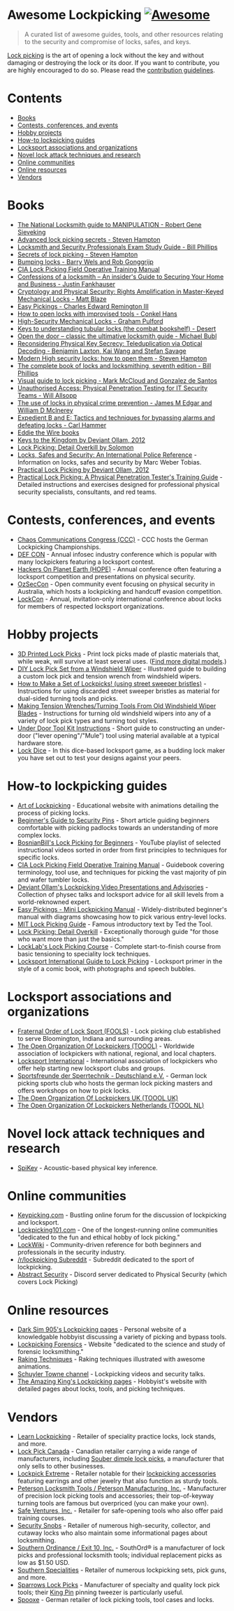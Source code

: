 # Awesome Lockpicking [![Awesome](https://cdn.rawgit.com/sindresorhus/awesome/d7305f38d29fed78fa85652e3a63e154dd8e8829/media/badge.svg)](https://github.com/sindresorhus/awesome)

> A curated list of awesome guides, tools, and other resources relating to the security and compromise of locks, safes, and keys.

[Lock picking](https://en.wikipedia.org/wiki/Lock_picking) is the art of opening a lock without the key and without damaging or destroying the lock or its door. If you want to contribute, you are highly encouraged to do so. Please read the [contribution guidelines](CONTRIBUTING.md).

# Contents

* [Books](#books)
* [Contests, conferences, and events](#contests-conferences-and-events)
* [Hobby projects](#hobby-projects)
* [How-to lockpicking guides](#how-to-lockpicking-guides)
* [Locksport associations and organizations](#locksport-associations-and-organizations)
* [Novel lock attack techniques and research](#novel-lock-attack-techniques-and-research)
* [Online communities](#online-communities)
* [Online resources](#online-resources)
* [Vendors](#vendors)

# Books

* [The National Locksmith guide to MANIPULATION - Robert Gene Sieveking](https://html.duckduckgo.com/html?q=The%20National%20Locksmith%20guide%20to%20MANIPULATION%20%2D%20Robert%20Gene%20Sieveking)
* [Advanced lock picking secrets - Steven Hampton](https://www.amazon.com/Advanced-Picking-Secrets-Steven-Hampton/dp/0873645154/ref=sr_1_1?dchild=1&keywords=Advanced+lock+picking+secrets+-+Steven+Hampton%5D&qid=1614258866&sr=8-1)
* [Locksmith and Security Professionals Exam Study Guide - Bill Phillips](https://www.amazon.com/Locksmith-Security-Professionals-Study-Guide/dp/0071549811/ref=sr_1_1?dchild=1&keywords=Locksmith+and+Security+Professionals+Exam+Study+Guide+-+Bill+Phillips&qid=1614258901&sr=8-1)
* [Secrets of lock picking - Steven Hampton](https://www.amazon.com/Secrets-Lock-Picking-Steven-Hampton/dp/0873644239/ref=sr_1_2?dchild=1&keywords=Secrets+of+lock+picking+-+Steven+Hampton&qid=1614258914&sr=8-2)
* [Bumping locks - Barry Wels and Rob Gonggrijp](https://toool.nl/images/7/75/Bumping.pdf)
* [CIA Lock Picking Field Operative Training Manual](https://www.amazon.com/Lockpicking-Manual-Central-Intelligence-Agency-ebook/dp/B071R6324R/ref=sr_1_1?dchild=1&keywords=CIA+Lock+Picking+Field+Operative+Training+Manual&qid=1614259166&sr=8-1)
* [Confessions of a locksmith – An insider's Guide to Securing Your Home and Business - Justin Fankhauser](https://www.goodreads.com/book/show/23876505-confessions-of-a-locksmith)
* [Cryptology and Physical Security: Rights Amplification in Master-Keyed Mechanical Locks - Matt Blaze](https://archive.org/details/Cryptology_and_Physical_Security_Rights_Amplification_in_Master-Keyed_Mechanical)
* [Easy Pickings - Charles Edward Remington III](https://www.amazon.com/Pickings-Teaching-manual-Technique-Lockpicking/dp/B001TJWH9I/ref=sr_1_1?dchild=1&keywords=Easy+Pickings+-+Charles+Edward+Remington+III&qid=1614259222&sr=8-1)
* [How to open locks with improvised tools - Conkel Hans](https://www.amazon.com/Open-Locks-Improvised-Tools-Non-Destructive/dp/0966608712/ref=sr_1_1?dchild=1&keywords=How+to+open+locks+with+improvised+tools+-+Conkel+Hans&qid=1614259275&sr=8-1)
* [High-Security Mechanical Locks - Graham Pulford](https://www.amazon.com/High-Security-Mechanical-Locks-Encyclopedic-Reference/dp/0750684372/ref=sr_1_2?dchild=1&keywords=High-Security+Mechanical+Locks+-+Graham+Pulford&qid=1614259299&sr=8-2)
* [Keys to understanding tubular locks (the combat bookshelf) - Desert](https://www.amazon.com/Understanding-Tubular-Locks-Combat-bookshelf/dp/0879471042/ref=sr_1_1?dchild=1&keywords=Keys+to+understanding+tubular+locks+%28the+combat+bookshelf%29+-+Desert&qid=1614259355&sr=8-1)
* [Open the door – classic the ultimative locksmith guide - Michael Bubl](https://www.ebookee.net/PDF-Open-The-Door-The-Ultimative-Locksmith-Guide_3425363.html)
* [Reconsidering Physical Key Secrecy: Teleduplication via Optical Decoding - Benjamin Laxton, Kai Wang and Stefan Savage](http://vision.ucsd.edu/~blaxton/pagePapers/laxton_wang_savage_ccs2008.pdf) 
* [Modern High security locks: how to open them - Steven Hampton](https://www.amazon.com/Modern-High-security-Locks-Open-Them/dp/1581602952/ref=sr_1_1?dchild=1&keywords=Modern+High+security+locks%3A+how+to+open+them+-+Steven+Hampton&qid=1614259434&sr=8-1)
* [The complete book of locks and locksmithing, seventh edition - Bill Phillips](https://www.amazon.com/Complete-Book-Locks-Locksmithing-Seventh/dp/1259834689/ref=sr_1_1?dchild=1&keywords=The+complete+book+of+locks+and+locksmithing%2C+seventh+edition+-+Bill+Phillips&qid=1614259450&sr=8-1)
* [Visual guide to lock picking - Mark McCloud and Gonzalez de Santos](https://www.amazon.com/Visual-Guide-Lock-Picking-McCloud/dp/0970978863/ref=sr_1_1?dchild=1&keywords=Visual+guide+to+lock+picking+-+Mark+McCloud+and+Gonzalez+de+Santos&qid=1614259468&sr=8-1)
* [Unauthorised Access: Physical Penetration Testing for IT Security Teams - Will Allsopp](https://www.amazon.com/Unauthorised-Access-Physical-Penetration-Security/dp/0470747617/ref=sr_1_fkmr0_1?dchild=1&keywords=Unauthorised+Access%3A+Physical+Penetration+Testing+for+IT+Security+Teams+-+Will+Allsopp%5D&qid=1614259482&sr=8-1-fkmr0)
* [The use of locks in physical crime prevention - James M Edgar and William D Mclnerey](https://www.scribd.com/book/282594402/The-Use-of-Locks-in-Physical-Crime-Prevention-National-Crime-Prevention-Institute)
* [Expedient B and E: Tactics and techniques for bypassing alarms and defeating locks - Carl Hammer](https://www.amazon.com/Expedient-Tactics-Techniques-Bypassing-Defeating/dp/0873646886/ref=sr_1_1?dchild=1&keywords=Expedient+B+and+E%3A+Tactics+and+techniques+for+bypassing+alarms+and+defeating+locks+-+Carl+Hammer&qid=1614259517&sr=8-1)
* [Eddie the Wire books](https://www.dropbox.com/sh/k3z4dm4vyyojp3o/AAAIXQuwMmNuCch_StLPUYm-a?dl=0)
* [Keys to the Kingdom by Deviant Ollam, 2012](https://www.elsevier.com/books/keys-to-the-kingdom/ollam/978-1-59749-983-5)
* [Lock Picking: Detail Overkill by Solomon](https://www.dropbox.com/s/y39ix9u9qpqffct/Lockpicking%20Detail%20Overkill.pdf?dl=0)
* [Locks, Safes and Security: An International Police Reference](https://www.goodreads.com/en/book/show/525753.Locks_Safes_and_Security) - Information on locks, safes and security by Marc Weber Tobias.
* [Practical Lock Picking by Deviant Ollam, 2012](https://www.elsevier.com/books/practical-lock-picking/ollam/978-1-59749-989-7)
* [Practical Lock Picking: A Physical Penetration Tester's Training Guide](https://web.archive.org/web/20200309084722/http://www.rageuniversity.org/PRISONESCAPE/PRISON%20LOCKS%20AND%20KEYS/Practical.Lock.Picking.pdf) - Detailed instructions and exercises designed for professional physical security specialists, consultants, and red teams.

# Contests, conferences, and events

* [Chaos Communications Congress (CCC)](https://www.ccc.de/) - CCC hosts the German Lockpicking Championships.
* [DEF CON](https://defcon.org/) - Annual infosec industry conference which is popular with many lockpickers featuring a locksport contest.
* [Hackers On Planet Earth (HOPE)](https://hope.net/) - Annual conference often featuring a locksport competition and presentations on physical security.
* [OzSecCon](https://ozseccon.com/) - Open community event focusing on physical security in Australia, which hosts a lockpicking and handcuff evasion competition.
* [LockCon](https://toool.nl/LockCon) - Annual, invitation-only international conference about locks for members of respected locksport organizations.

# Hobby projects

* [3D Printed Lock Picks](http://blog.shop.23b.org/2014/11/3d-printed-lock-picks.html) - Print lock picks made of plastic materials that, while weak, will survive at least several uses. ([Find more digital models](https://www.yeggi.com/q/lockpick/).)
* [DIY Lock Pick Set from a Windshield Wiper](http://www.itstactical.com/skillcom/lock-picking/how-to-make-a-diy-lock-pick-set-from-a-windshield-wiper/) - Illustrated guide to building a custom lock pick and tension wrench from windshield wipers.
* [How to Make a Set of Lockpicks! (using street sweeper bristles)](https://www.instructables.com/id/How-to-Make-a-set-of-Lockpicks/) - Instructions for using discarded street sweeper bristles as material for dual-sided turning tools and picks.
* [Making Tension Wrenches/Turning Tools From Old Windshield Wiper Blades](https://www.instructables.com/id/Making-Tension-WrenchesTurning-Tools-From-Old-Wind/) - Instructions for turning old windshield wipers into any of a variety of lock pick types and turning tool styles.
* [Under Door Tool Kit Instructions](https://web.archive.org/web/20170719053154/http://enterthecore.net/files/CORE_Instructions-Under_Door.pdf) - Short guide to constructing an under-door ("lever opening"/"Mule") tool using material available at a typical hardware store.
* [Lock Dice](http://schuylertowne.com/blog/lockpicking-with-dice) - In this dice-based locksport game, as a budding lock maker you have set out to test your designs against your peers.

# How-to lockpicking guides

* [Art of Lockpicking](https://art-of-lockpicking.com/) - Educational website with animations detailing the process of picking locks.
* [Beginner's Guide to Security Pins](https://web.archive.org/web/20171210065243/http://www.ninjacache.com:80/secpins_intro) - Short article guiding beginners comfortable with picking padlocks towards an understanding of more complex locks.
* [BosnianBill's Lock Picking for Beginners](https://www.youtube.com/playlist?list=PLTSWkYxuSlkXiSBwk3Hvbvx71sg-MH61s) - YouTube playlist of selected instructional videos sorted in order from first principles to techniques for specific locks.
* [CIA Lock Picking Field Operative Training Manual](https://archive.org/details/CIA_Lock_Picking_Field_Operative_Training_Manual) - Guidebook covering terminology, tool use, and techniques for picking the vast majority of pin and wafer tumbler locks.
* [Deviant Ollam's Lockpicking Video Presentations and Advisories](http://deviating.net/lockpicking/videos.html) - Collection of physec talks and locksport advice for all skill levels from a world-reknowned expert.
* [Easy Pickings - Mini Lockpicking Manual](http://index-of.es/Lockpicking/Easy%20Pickings%20-%20Mini%20Lockpicking%20Manual.pdf) - Widely-distributed beginner's manual with diagrams showcasing how to pick various entry-level locks.
* [MIT Lock Picking Guide](https://webunraveling.com/public/mit-lock-picking-guide/index.php) - Famous introductory text by Ted the Tool.
* [Lock Picking: Detail Overkill](https://web.archive.org/web/20170730120626/http://ninjacache.com/data/uploads/lockpicking-detail-overkill.pdf) - Exceptionally thorough guide "for those who want more than just the basics."
* [LockLab's Lock Picking Course](https://locklab.com/locklab-university/lock-picking-course-2/) - Complete start-to-finish course from basic tensioning to speciality lock techniques.
* [Locksport International Guide to Lock Picking](https://web.archive.org/web/20070222144748/http://locksport.com:80/LSIGuide/lsiguide.pdf) - Locksport primer in the style of a comic book, with photographs and speech bubbles.

# Locksport associations and organizations

* [Fraternal Order of Lock Sport (FOOLS)](http://www.bloomingtonfools.org/) - Lock picking club established to serve Bloomington, Indiana and surrounding areas.
* [The Open Organization Of Lockpickers (TOOOL)](https://toool.org/) - Worldwide association of lockpickers with national, regional, and local chapters.
* [Locksport International](http://locksport.com) - International association of lockpickers who offer help starting new locksport clubs and groups.
* [Sportsfreunde der Sperrtechnik - Deutschland e.V.](https://blog.ssdev.org/) - German lock picking sports club who hosts the german lock picking masters and offers workshops on how to pick locks.
* [The Open Organization Of Lockpickers UK (TOOOL UK)](https://toool.uk/) 
* [The Open Organization Of Lockpickers Netherlands (TOOOL NL)](https://toool.nl/Toool)

# Novel lock attack techniques and research

* [SpiKey](https://www.comp.nus.edu.sg/~junhan/papers/SpiKey_HotMobile20_CamReady.pdf) - Acoustic-based physical key inference.

# Online communities

* [Keypicking.com](https://keypicking.com/) - Bustling online forum for the discussion of lockpicking and locksport.
* [Lockpicking101.com](https://www.lockpicking101.com/) - One of the longest-running online communities "dedicated to the fun and ethical hobby of lock picking."
* [LockWiki](http://lockwiki.com/) - Community-driven reference for both beginners and professionals in the security industry.
* [/r/lockpicking Subreddit](https://www.reddit.com/r/lockpicking/) - Subreddit dedicated to the sport of lockpicking.
* [Abstract Security](https://discord.gg/zn3wsrr) - Discord server dedicated to Physical Security (which covers Lock Picking)

# Online resources

* [Dark Sim 905's Lockpicking pages](https://web.archive.org/web/20191127182007/https://darksim905.com/lockpicking.php) - Personal website of a knowledgable hobbyist discussing a variety of picking and bypass tools.
* [Lockpicking Forensics](http://www.lockpickingforensics.com/) - Website "dedicated to the science and study of forensic locksmithing."
* [Raking Techniques](https://elvencraft.com/lpd/Raking%20Techniques.html) - Raking techniques illustrated with awesome animations.
* [Schuyler Towne channel](https://www.youtube.com/user/SchuylerTowne/) - Lockpicking videos and security talks.
* [The Amazing King's Lockpicking pages](http://theamazingking.com/lockpicking.php) - Hobbyist's website with detailed pages about locks, tools, and picking techniques.

# Vendors

* [Learn Lockpicking](https://learnlockpicking.com/) - Retailer of speciality practice locks, lock stands, and more.
* [Lock Pick Canada](https://www.lockpickcanada.com/) - Canadian retailer carrying a wide range of manufacturers, including [Souber dimple lock picks](https://www.lockpickcanada.com/category_s/4.htm), a manufacturer that only sells to other businesses.
* [Lockpick Extreme](https://lockpickextreme.com/) - Retailer notable for their [lockpicking accessories](https://lockpickextreme.com/product-category/accessories/) featuring earrings and other jewelry that also function as sturdy tools.
* [Peterson Locksmith Tools / Peterson Manufacturing, Inc.](https://www.thinkpeterson.com/) - Manufacturer of precision lock picking tools and accessories; their top-of-keyway turning tools are famous but overpriced (you can make your own).
* [Safe Ventures, Inc.](http://safeventures.com/) - Retailer for safe-opening tools who also offer paid training courses.
* [Security Snobs](https://securitysnobs.com/) - Retailer of numerous high-security, collector, and cutaway locks who also maintain some informational pages about locksmithing.
* [Southern Ordinance / Exit 10, Inc.](https://www.southord.com/) - SouthOrd® is a manufacturer of lock picks and professional locksmith tools; individual replacement picks as low as $1.50 USD.
* [Southern Specialities](http://www.lockpicktools.com/) - Retailer of numerous lockpicking sets, pick guns, and more.
* [Sparrows Lock Picks](https://www.sparrowslockpicks.com/) - Manufacturer of specialty and quality lock pick tools; their [King Pin](http://www.sparrowslockpicks.com/product_p/t1.htm) pinning tweezer is particularly useful.
* [Spooxe](http://spooxe.com/) - German retailer of lock picking tools, tool cases and locks.
